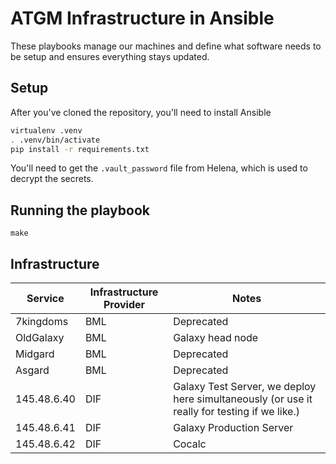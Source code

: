 # ATGM Infrastructure in Ansible

These playbooks manage our machines and define what software needs to be setup and ensures everything stays updated.

## Setup

After you've cloned the repository, you'll need to install Ansible

```bash
virtualenv .venv
. .venv/bin/activate
pip install -r requirements.txt
```

You'll need to get the `.vault_password` file from Helena, which is used to decrypt the secrets.

## Running the playbook

```
make
```

## Infrastructure

Service     | Infrastructure Provider | Notes
---         | ---                     | ---
7kingdoms   | BML                     | Deprecated
OldGalaxy   | BML                     | Galaxy head node
Midgard     | BML                     | Deprecated
Asgard      | BML                     | Deprecated
145.48.6.40 | DIF                     | Galaxy Test Server, we deploy here simultaneously (or use it really for testing if we like.)
145.48.6.41 | DIF                     | Galaxy Production Server
145.48.6.42 | DIF                     | Cocalc
